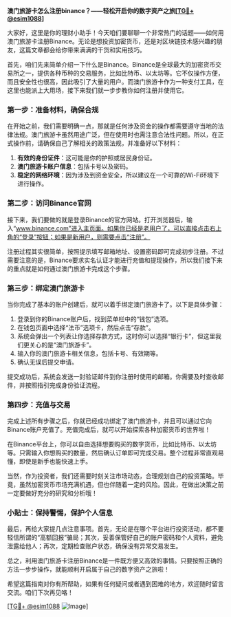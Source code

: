 **澳门旅游卡怎么注册binance？——轻松开启你的数字资产之旅[[TG💪+ @esim1088](https://t.me/s/esim1088)]**

大家好，这里是你的理财小助手！今天咱们要聊聊一个非常热门的话题——如何用澳门旅游卡注册Binance。无论是想投资加密货币，还是对区块链技术感兴趣的朋友，这篇文章都会给你带来满满的干货和实用技巧。

首先，咱们先来简单介绍一下什么是Binance。Binance是全球最大的加密货币交易所之一，提供各种币种的交易服务，比如比特币、以太坊等。它不仅操作方便，而且安全性也很高，因此吸引了大量的用户。而澳门旅游卡作为一种支付工具，在这里也能派上大用场，接下来我们就一步步教你如何注册并使用它。

### **第一步：准备材料，确保合规**

在开始之前，我们需要明确一点，那就是任何涉及资金的操作都需要遵守当地的法律法规。澳门旅游卡虽然用途广泛，但在使用时也需注意合法性问题。所以，在正式操作前，请确保自己了解相关的政策法规，并准备好以下材料：

1. **有效的身份证件**：这可能是你的护照或居民身份证。
2. **澳门旅游卡账户信息**：包括卡号以及密码。
3. **稳定的网络环境**：因为涉及到资金安全，所以建议在一个可靠的Wi-Fi环境下进行操作。

### **第二步：访问Binance官网**

接下来，我们要做的就是登录Binance的官方网站。打开浏览器后，输入“www.binance.com”进入主页面。如果你已经是老用户了，可以直接点击右上角的“登录”按钮；如果是新用户，则需要点击“注册”。

注册过程其实很简单，按照提示填写邮箱地址、设置密码即可完成初步注册。不过需要注意的是，Binance要求实名认证才能进行充值和提现操作，所以我们接下来的重点就是如何通过澳门旅游卡完成这个步骤。

### **第三步：绑定澳门旅游卡**

当你完成了基本的账户创建后，就可以着手绑定澳门旅游卡了。以下是具体步骤：

1. 登录到你的Binance账户后，找到菜单栏中的“钱包”选项。
2. 在钱包页面中选择“法币”选项卡，然后点击“存款”。
3. 系统会弹出一个列表让你选择存款方式，这时你可以选择“银行卡”，但这里我们更关心的是“澳门旅游卡”。
4. 输入你的澳门旅游卡相关信息，包括卡号、有效期等。
5. 确认无误后提交申请。

提交成功后，系统会发送一封验证邮件到你注册时使用的邮箱。你需要及时查收邮件，并按照指引完成身份验证流程。

### **第四步：充值与交易**

完成上述所有步骤之后，你就已经成功绑定了澳门旅游卡，并且可以通过它向Binance账户充值了。充值完成后，就可以开始探索各种加密货币的世界啦！

在Binance平台上，你可以自由选择想要购买的数字货币，比如比特币、以太坊等。只需输入你想购买的数量，然后确认订单即可完成交易。整个过程非常直观易懂，即使是新手也能快速上手。

当然，作为投资者，我们还需要时刻关注市场动态，合理规划自己的投资策略。毕竟，虽然加密货币市场充满机遇，但也伴随着一定的风险。因此，在做出决策之前一定要做好充分的研究和分析哦！

### **小贴士：保持警惕，保护个人信息**

最后，再给大家提几点注意事项。首先，无论是在哪个平台进行投资活动，都不要轻信所谓的“高额回报”骗局；其次，妥善保管好自己的账户密码和个人资料，避免泄露给他人；再次，定期检查账户状态，确保没有异常交易发生。

总之，利用澳门旅游卡注册Binance是一件既方便又高效的事情。只要按照正确的方法一步步操作，就能顺利开启属于自己的数字资产之旅啦！

希望这篇指南对你有所帮助，如果有任何疑问或者遇到困难的地方，欢迎随时留言交流。咱们下次再见咯！

[[TG💪+ @esim1088](https://t.me/s/esim1088) ![Image](https://i.postimg.cc/4NQfJmqS/Snipaste-2025-05-13-00-14-12.png)]
